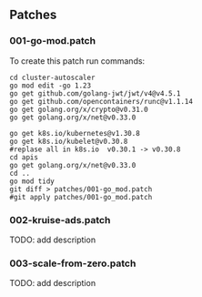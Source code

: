 ## Patches

### 001-go-mod.patch

To create this patch run commands:

```shell
cd cluster-autoscaler
go mod edit -go 1.23
go get github.com/golang-jwt/jwt/v4@v4.5.1
go get github.com/opencontainers/runc@v1.1.14
go get golang.org/x/crypto@v0.31.0
go get golang.org/x/net@v0.33.0

go get k8s.io/kubernetes@v1.30.8
go get k8s.io/kubelet@v0.30.8
#replase all in k8s.io  v0.30.1 -> v0.30.8
cd apis
go get golang.org/x/net@v0.33.0
cd ..
go mod tidy
git diff > patches/001-go_mod.patch
#git apply patches/001-go_mod.patch
```

### 002-kruise-ads.patch

TODO: add description

### 003-scale-from-zero.patch

TODO: add description
